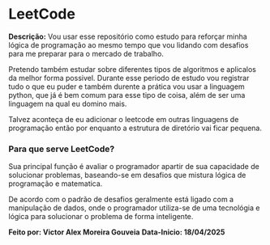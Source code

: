 # LeetCode

**Descrição:** Vou usar esse repositório como estudo para reforçar minha lógica de programação ao mesmo tempo que vou lidando com desafios para me preparar para o mercado de trabalho.

Pretendo também estudar sobre diferentes tipos de algoritmos e aplicalos da melhor forma possivel. Durante esse periodo de estudo vou registrar tudo o que eu puder e também durente a prática vou usar a linguagem python, que já é bem comum para esse tipo de coisa, além de ser uma linguagem na qual eu domino mais.

Talvez aconteça de eu adicionar o leetcode em outras linguagens de programação então por enquanto a estrutura de diretório vai ficar pequena.

### Para que serve LeetCode?

Sua principal função é avaliar o programador apartir de sua capacidade de solucionar problemas, baseando-se em desafios que mistura lógica de programação e matematica. 

De acordo com o padrão de desafios geralmente está ligado com a manipulação de dados, onde o programador utiliza-se de uma tecnológia e lógica para solucionar o problema de forma inteligente.

**Feito por: Victor Alex Moreira Gouveia**
**Data-Inicio: 18/04/2025**